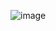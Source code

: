 ![image](https://user-images.githubusercontent.com/55679058/227418068-f557a32f-4c18-48a9-8957-9018b5ee2d7b.png)
